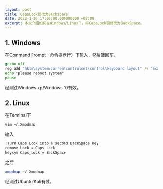 ```yaml
---
layout: post
title: CapsLock修改为Backspace
date: 2022-1-16 17:00:00.000000000 +08:00
excerpt: 本文介绍如何在Windows/Linux下，将CapsLock键修改为BackSpace。
---
```


## 1. Windows

在Command Prompt（命令提示行）下输入，然后敲回车。

```cmd
@echo off
reg add "hklm\system\currentcontrolset\control\keyboard layout" /v "ScanCode Map" /t REG_BINARY /d "0000000000000000020000000e003a0000000000" /f
echo "please reboot system"
pause
```

经测试Windows xp/Windows 10有效。

## 2. Linux

在Terminal下

```bash
vim ~/.Xmodmap
```

输入
```bash
!Turn Caps Lock into a second BackSpace key
remove Lock = Caps_Lock
keysym Caps_Lock = BackSpace
```

之后
```bash
xmodmap ~/.Xmodmap
```

经测试Ubuntu/Kali有效。